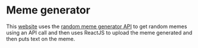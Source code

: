 # Meme generator
This [website](https://memegeneratorjnd.herokuapp.com/) uses the [random meme generator API](https://api.imgflip.com/get_memes") to get random memes using an API call and then uses ReactJS to upload the meme generated and then puts text on the meme.
